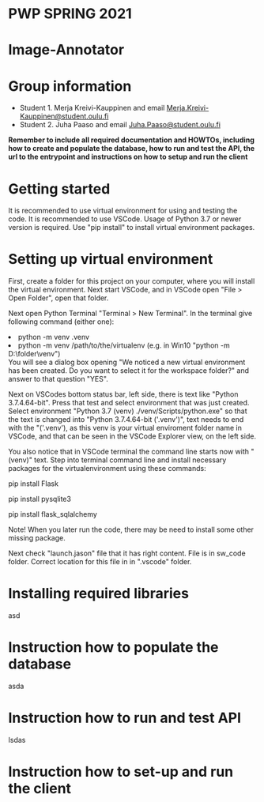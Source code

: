 # PWP SPRING 2021
# Image-Annotator
# Group information
* Student 1. Merja Kreivi-Kauppinen and email Merja.Kreivi-Kauppinen@student.oulu.fi
* Student 2. Juha Paaso             and email Juha.Paaso@student.oulu.fi

__Remember to include all required documentation and HOWTOs, including how to create and populate the database, how to run and test the API, the url to the entrypoint and instructions on how to setup and run the client__

# Getting started
It is recommended to use virtual environment for using and testing the code. It is recommended to use VSCode.  Usage of Python 3.7 or newer version is required. Use "pip install" to install virtual environment packages.

# Setting up virtual environment
First, create a folder for this project on your computer, where you will install the virtual environment. 
Next start VSCode, and in VSCode open "File > Open Folder", open that folder.

Next open Python Terminal "Terminal > New Terminal". In the terminal give following command (either one): 

<li>  python -m venv .venv
<li>  python -m venv /path/to/the/virtualenv (e.g. in Win10 "python -m D:\folder\venv")
</li>  
You will see a dialog box opening "We noticed a new virtual environment has been created. Do you want to select it for the workspace folder?" and answer to that question "YES". 

Next on VSCodes bottom status bar, left side, there is text like "Python 3.7.4.64-bit". Press that test and select environment that was just created. Select environment "Python 3.7 (venv) ./venv/Scripts/python.exe" so that the text is changed into "Python 3.7.4.64-bit ('.venv')", text needs to end with the "('.venv'), as this venv is your virtual enviroment folder name in VSCode, and that can be seen in the VSCode Explorer view, on the left side. 

You also notice that in VSCode terminal the command line starts now with "(venv)" text. Step into terminal command line and install necessary packages for the virtualenvironment using these commands:

  pip install Flask
  
  pip install pysqlite3
  
  pip install flask_sqlalchemy
  
Note! When you later run the code, there may be need to install some other missing package. 

Next check "launch.jason" file that it has right content. File is in sw_code folder. Correct location for this file in in ".vscode" folder.

# Installing required libraries
asd

# Instruction how to populate the database
asda

# Instruction how to run and test API
Isdas

# Instruction how to set-up and run the client

